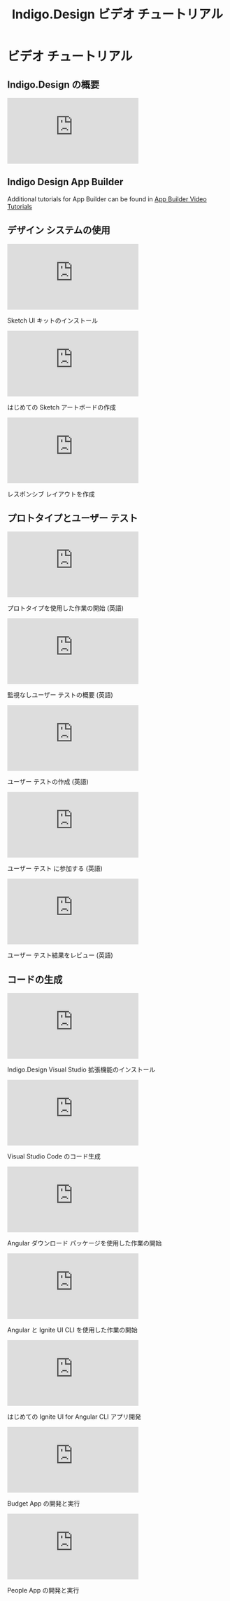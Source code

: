 ﻿---
title: Indigo.Design ビデオ チュートリアル
_description: Indigo.Design を使用した Sketch デザインの作成、プロトタイプの作成、ユーザビリティの統計収集、Angular コードの生成について学ぶことができます。
_keywords: Ignite UI for Angular, Angular, ネイティブ Angular コンポーネント スイート, ネイティブ Angular コントロール, ネイティブ Angular コンポーネント, ネイティブ Angular コンポーネント ライブラリ, コード生成, プロトタイピング, ユーザビリティ, ビデオ, 分析
_language: ja
---

# ビデオ チュートリアル

## Indigo.Design の概要
<section class="video-container">
    <div class="video-container__item">
        <iframe src="https://www.youtube.com/embed/y2AYvoiHTD0" frameborder="0" allowfullscreen></iframe>
    </div>
</section>

## Indigo Design App Builder

Additional tutorials for App Builder can be found in [App Builder Video Tutorials](https://jp.infragistics.com/products/appbuilder/help/video-tutorials)

## デザイン システムの使用
<section class="video-container">
    <div>
        <div class="video-container__item">
            <iframe src="https://www.youtube.com/embed/dfAXbGwJ07s" frameborder="0" allowfullscreen></iframe>
        </div>
        <p>Sketch UI キットのインストール</p>
    </div>
    <div>
        <div class="video-container__item">
            <iframe src="https://www.youtube.com/embed/IBXbLQOmhQM" frameborder="0" allowfullscreen></iframe>
        </div>
        <p>はじめての Sketch アートボードの作成</p>
    </div>
    <div>
        <div class="video-container__item">
            <iframe src="https://www.youtube.com/embed/ATtKb_HBih4" frameborder="0" allowfullscreen></iframe>
        </div>
        <p>レスポンシブ レイアウトを作成</p>
    </div>
</section>

## プロトタイプとユーザー テスト
<section class="video-container">
    <div>
        <div class="video-container__item">
            <iframe src="https://www.youtube.com/embed/7cgCLyEo-zI" frameborder="0" allowfullscreen></iframe>
        </div>
        <p>プロトタイプを使用した作業の開始 (英語)</p>
    </div>
    <div>
        <div class="video-container__item">
            <iframe src="https://www.youtube.com/embed/4GnF4hD_4cM?list=PLZ4rRHIJepBs9bwRs1LZLV0ZVzlFKqwCw" frameborder="0" allowfullscreen></iframe>
        </div>
        <p> 監視なしユーザー テストの概要 (英語)</p>
    </div>
    <div>
        <div class="video-container__item">
            <iframe src="https://www.youtube.com/embed/_jCDjtxTLCo?list=PLZ4rRHIJepBs9bwRs1LZLV0ZVzlFKqwCw&index=2" frameborder="0" allowfullscreen></iframe>
        </div>
        <p> ユーザー テストの作成 (英語)</p>
    </div>
</section>

<section class="video-container">
    <div>
        <div class="video-container__item">
            <iframe src="https://www.youtube.com/embed/UK0vZTKCt8I?list=PLZ4rRHIJepBs9bwRs1LZLV0ZVzlFKqwCw&index=3" frameborder="0" allowfullscreen></iframe>
        </div>
        <p> ユーザー テスト に参加する (英語)</p>
    </div>
    <div>
        <div class="video-container__item">
            <iframe src="https://www.youtube.com/embed/hdVHP01_c1I?list=PLZ4rRHIJepBs9bwRs1LZLV0ZVzlFKqwCw&index=4" frameborder="0" allowfullscreen></iframe>
        </div>
        <p> ユーザー テスト結果をレビュー (英語)</p>
    </div>
</section>

## コードの生成
<section class="video-container">
    <div>
        <div class="video-container__item video-container__item">
            <iframe src="https://www.youtube.com/embed/LHqc2upE3nU" frameborder="0" allowfullscreen></iframe>
        </div>
        <p>Indigo.Design Visual Studio 拡張機能のインストール</p>
    </div>
    <div>
        <div class="video-container__item video-container__item">
            <iframe src="https://www.youtube.com/embed/nddjpPXndNs" frameborder="0" allowfullscreen></iframe>
        </div>
        <p>Visual Studio Code のコード生成</p>
    </div>
    <div>
        <div class="video-container__item video-container__item">
            <iframe src="https://www.youtube.com/embed/yKKtcRcxDdM" frameborder="0" allowfullscreen></iframe>
        </div>
        <p>Angular ダウンロード パッケージを使用した作業の開始</p>
    </div>
</section>

<section class="video-container">
    <div>
        <div class="video-container__item video-container__item">
            <iframe src="https://www.youtube.com/embed/VWvJGQYRnsE" frameborder="0" allowfullscreen></iframe>
        </div>
        <p>Angular と Ignite UI CLI を使用した作業の開始</p>
    </div>
    <div>
        <div class="video-container__item video-container__item">
            <iframe src="https://www.youtube.com/embed/qIcDCmFagoo" frameborder="0" allowfullscreen></iframe>
        </div>
        <p>はじめての Ignite UI for Angular CLI アプリ開発</p>
    </div>
    <div>
        <div class="video-container__item video-container__item">
            <iframe src="https://www.youtube.com/embed/t1osRBOAfIE" frameborder="0" allowfullscreen></iframe>
        </div>
        <p>Budget App の開発と実行</p>
    </div>
</section>

<section class="video-container">
    <div>
        <div class="video-container__item video-container__item">
            <iframe src="https://www.youtube.com/embed/U1_ayPovTbk" frameborder="0" allowfullscreen></iframe>
        </div>
        <p>People App の開発と実行</p>
    </div>
</section>

